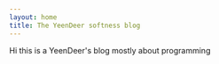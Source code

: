 ```yaml
---
layout: home
title: The YeenDeer softness blog
---
```

Hi this is a YeenDeer's blog mostly about programming
